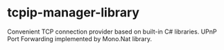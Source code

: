 # tcpip-manager-library
Convenient TCP connection provider based on built-in C# libraries. UPnP Port Forwarding implemented by Mono.Nat library.
